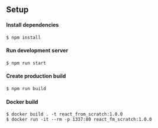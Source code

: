 ## Setup
#### Install dependencies
```
$ npm install
```

#### Run development server
```
$ npm run start
```

#### Create production build
```
$ npm run build
```

#### Docker build
```
$ docker build . -t react_from_scratch:1.0.0
$ docker run -it --rm -p 1337:80 react_fm_scratch:1.0.0
```